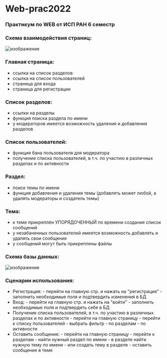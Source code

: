 # Web-prac2022
### Практикум по WEB от ИСП РАН 6 семестр
### Схема взаимодействия страниц:
![изображение](https://user-images.githubusercontent.com/37417579/159555636-74b34fe5-9736-47c3-8f18-47d412179308.png)
### Главная страница:
  - ссылка на список разделов
  - ссылка на список пользователей
  - страница для входа
  - страница для регистрации
### Список разделов:
  - ссылки на разделы
  - функция поиска раздела по имени
  - у модераторов имеется возможность удаления и добавления разделов
### Список пользователей:
  - функция бана пользователя для модератора
  - получение списка пользователей, в т.ч. по участию в различных разделах и по активности
### Раздел:
  - поиск темы по имени
  - функция добавления и удаления темы (добавлять может любой, а удалять модераторы и создатель темы)
### Тема:
  - к теме прикреплён УПОРЯДОЧЕННЫЙ по времени создания список сообщений
  - у незабаненных пользователей имеется возможность добавлять и удалять свои сообщения
  - у сообщений могут быть прикреплены файлы
### Схема базы данных:
![изображение](https://user-images.githubusercontent.com/37417579/159566300-d0600fc1-af94-45a2-bbb4-6171b43da547.png)
### Сценарии использования:
  - Регистрация:
        - перейти на главную стр. и нажать на "регистрация"
        - заполнить необходимые поля и подтвердить изменения в БД
  - Вход:
        - перейти на главную стр. и нажать на "войти"
        - заполнить необходимые поля и подтвердить себя в БД
  - Получение списка пользователей, в т.ч. по участию в различных разделах и по активности
        - перейти на главную страницу
        - перейти к списку пользователей
        - выбрать фильтр
            - по разделам
            - по активности
  - Оставить сообщение:
        - перейти на главную страницу
        - перейти к разделам
        - найти нужный раздел по имени
        - в разделе найти нужную тему по имени
        - или создать тему в разделе
        - оставить сообщение в теме
